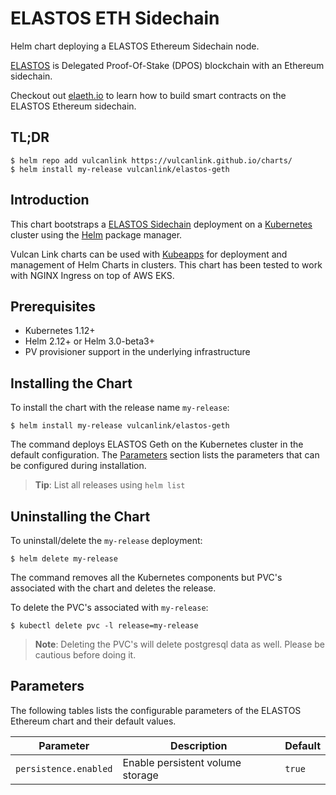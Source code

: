 # ELASTOS ETH Sidechain
Helm chart deploying a ELASTOS Ethereum Sidechain node.

[ELASTOS](https://www.elastos.org/) is Delegated Proof-Of-Stake (DPOS) blockchain with an Ethereum sidechain.

Checkout out [elaeth.io](https://elaeth.io/) to learn how to build smart contracts on the ELASTOS Ethereum sidechain.

## TL;DR

```console
$ helm repo add vulcanlink https://vulcanlink.github.io/charts/
$ helm install my-release vulcanlink/elastos-geth
```

## Introduction

This chart bootstraps a [ELASTOS Sidechain](https://github.com/elastos/Elastos.ELA.SideChain.ETH) deployment on a [Kubernetes](http://kubernetes.io) cluster using the [Helm](https://helm.sh) package manager.

Vulcan Link charts can be used with [Kubeapps](https://kubeapps.com/) for deployment and management of Helm Charts in clusters. This chart has been tested to work with NGINX Ingress on top of AWS EKS.

## Prerequisites

- Kubernetes 1.12+
- Helm 2.12+ or Helm 3.0-beta3+
- PV provisioner support in the underlying infrastructure

## Installing the Chart
To install the chart with the release name `my-release`:

```console
$ helm install my-release vulcanlink/elastos-geth
```

The command deploys ELASTOS Geth on the Kubernetes cluster in the default configuration. The [Parameters](#parameters) section lists the parameters that can be configured during installation.

> **Tip**: List all releases using `helm list`

## Uninstalling the Chart

To uninstall/delete the `my-release` deployment:

```console
$ helm delete my-release
```

The command removes all the Kubernetes components but PVC's associated with the chart and deletes the release.

To delete the PVC's associated with `my-release`:

```console
$ kubectl delete pvc -l release=my-release
```

> **Note**: Deleting the PVC's will delete postgresql data as well. Please be cautious before doing it.

## Parameters

The following tables lists the configurable parameters of the ELASTOS Ethereum chart and their default values.

|                   Parameter                   |                                                                                Description                                                                                |                            Default                            |
|-----------------------------------------------|---------------------------------------------------------------------------------------------------------------------------------------------------------------------------|---------------------------------------------------------------|
| `persistence.enabled`                        | Enable persistent volume storage                                                                                                                                            | `true`                                                         |